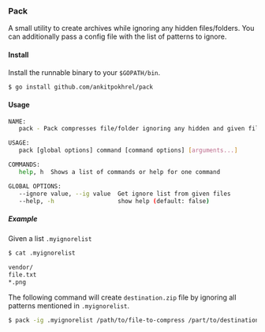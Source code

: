 ### Pack

A small utility to create archives while ignoring any hidden files/folders. You can additionally pass a config file with the list of patterns to ignore.

#### Install

Install the runnable binary to your `$GOPATH/bin`.

```sh
$ go install github.com/ankitpokhrel/pack
```

#### Usage

```sh
NAME:
   pack - Pack compresses file/folder ignoring any hidden and given files

USAGE:
   pack [global options] command [command options] [arguments...]

COMMANDS:
   help, h  Shows a list of commands or help for one command

GLOBAL OPTIONS:
   --ignore value, --ig value  Get ignore list from given files
   --help, -h                  show help (default: false)
```

##### Example

Given a list `.myignorelist`
```sh
$ cat .myignorelist

vendor/
file.txt
*.png
```

The following command will create `destination.zip` file by ignoring all patterns mentioned in `.myignorelist`.
```sh
$ pack -ig .myignorelist /path/to/file-to-compress /part/to/destination.zip
```
